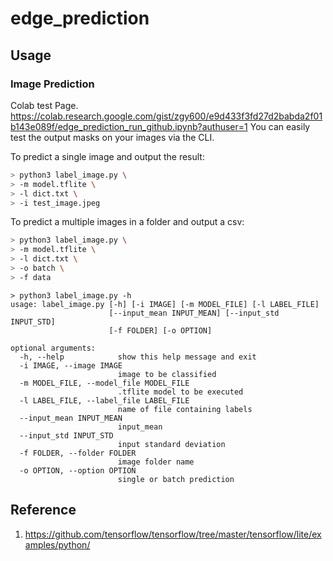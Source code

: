 # edge_prediction

## Usage
### Image Prediction
Colab test Page.
https://colab.research.google.com/gist/zgy600/e9d433f3fd27d2babda2f01b143e089f/edge_prediction_run_github.ipynb?authuser=1
You can easily test the output masks on your images via the CLI.

To predict a single image and output the result:
```bash
> python3 label_image.py \
> -m model.tflite \
> -l dict.txt \
> -i test_image.jpeg
```

To predict a multiple images in a folder and output a csv:
```bash
> python3 label_image.py \
> -m model.tflite \
> -l dict.txt \
> -o batch \
> -f data
```

```shell
> python3 label_image.py -h
usage: label_image.py [-h] [-i IMAGE] [-m MODEL_FILE] [-l LABEL_FILE]
                      [--input_mean INPUT_MEAN] [--input_std INPUT_STD]
                      [-f FOLDER] [-o OPTION]

optional arguments:
  -h, --help            show this help message and exit
  -i IMAGE, --image IMAGE
                        image to be classified
  -m MODEL_FILE, --model_file MODEL_FILE
                        .tflite model to be executed
  -l LABEL_FILE, --label_file LABEL_FILE
                        name of file containing labels
  --input_mean INPUT_MEAN
                        input_mean
  --input_std INPUT_STD
                        input standard deviation
  -f FOLDER, --folder FOLDER
                        image folder name
  -o OPTION, --option OPTION
                        single or batch prediction
```

## Reference
1. https://github.com/tensorflow/tensorflow/tree/master/tensorflow/lite/examples/python/
